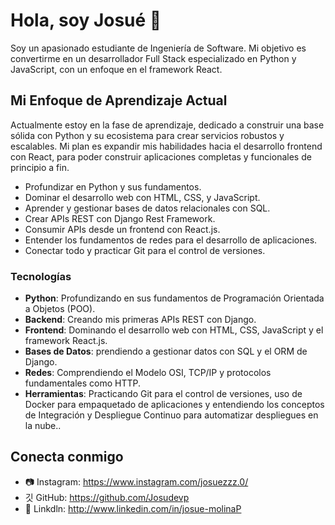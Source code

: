 # Hola, soy Josué 👋

Soy un apasionado estudiante de Ingeniería de Software. Mi objetivo es convertirme en un desarrollador Full Stack especializado en Python y JavaScript, con un enfoque en el framework React.

## Mi Enfoque de Aprendizaje Actual

Actualmente estoy en la fase de aprendizaje, dedicado a construir una base sólida con Python y su ecosistema para crear servicios robustos y escalables. Mi plan es expandir mis habilidades hacia el desarrollo frontend con React, para poder construir aplicaciones completas y funcionales de principio a fin.

<ul>
  <li>Profundizar en Python y sus fundamentos.</li>
  <li>Dominar el desarrollo web con HTML, CSS, y JavaScript.</li>
  <li>Aprender y gestionar bases de datos relacionales con SQL.</li>
  <li>Crear APIs REST con Django Rest Framework.</li>
  <li>Consumir APIs desde un frontend con React.js.</li>
  <li>Entender los fundamentos de redes para el desarrollo de aplicaciones.</li>
  <li>Conectar todo y practicar Git para el control de versiones.</li>
</ul>

### Tecnologías
- **Python**: Profundizando en sus fundamentos de Programación Orientada a Objetos (POO).
- **Backend**: Creando mis primeras APIs REST con Django.
- **Frontend**: Dominando el desarrollo web con HTML, CSS, JavaScript y el framework React.js.
- **Bases de Datos**: prendiendo a gestionar datos con SQL y el ORM de Django.
- **Redes**: Comprendiendo el Modelo OSI, TCP/IP y protocolos fundamentales como HTTP.
- **Herramientas**: Practicando Git para el control de versiones, uso de Docker para empaquetado de aplicaciones y entendiendo los conceptos de Integración y Despliegue Continuo para automatizar despliegues en la nube..

## Conecta conmigo
- 📷 Instagram: https://www.instagram.com/josuezzz.0/
- 깃 GitHub: https://github.com/Josudevp
- 💼 Linkdln: http://www.linkedin.com/in/josue-molinaP



